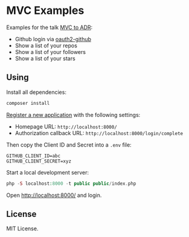 # MVC Examples

Examples for the talk [MVC to ADR](https://github.com/shadowhand/mvc-to-adr-talk):

- Github login via [oauth2-github](https://github.com/thephpleague/oauth2-github)
- Show a list of your repos
- Show a list of your followers
- Show a list of your stars

## Using

Install all dependencies:

```php
composer install
```

[Register a new application](https://github.com/settings/applications/new) with
the following settings:

- Homepage URL: `http://localhost:8000/`
- Authorization callback URL: `http://localhost:8000/login/complete`

Then copy the Client ID and Secret into a `.env` file:

```
GITHUB_CLIENT_ID=abc
GITHUB_CLIENT_SECRET=xyz
```

Start a local development server:

```php
php -S localhost:8000 -t public public/index.php
```

Open <http://localhost:8000/> and login.

## License

MIT License.
